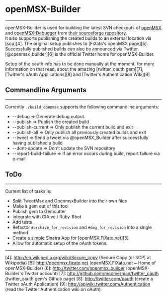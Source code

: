 # openMSX-Builder
******************************************************************************
openMSX-Builder is used for building the latest SVN checkouts of [openMSX][1] and [openMSX-Debugger][2] from [their sourceforge repository][3].  
It also supports publishing the created builds to an external location via [scp][4]. The original setup publishes to [FiXato's openMSX page][5].  
Successfully published builds can also be announced via Twitter. [@openmsx_builder][6] is the official Twitter home for openMSX-Builder.  

Setup of the oauth info has to be done manually at the moment, for more information on that read, about the amazing [twitter_oauth gem][7], [Twitter's oAuth Applications][8] and [Twitter's Authentication Wiki][9]

## Commandline Arguments
******************************************************************************
Currently `./build_openmsx` supports the following commandline arguments:

* --debug                 => Generate debug output.
* --publish               => Publish the created build
* --publish-current       => Only publish the current build and exit
* --publish-all           => Only publish all previously created builds and exit
* --tweet                 => Send a tweet via @openMSX_Builder after successfully having published a build
* --dont-update           => Don't update the SVN repository
* --report-build-failure  => If an error occurs during build, report failure via e-mail

## ToDo
******************************************************************************
Current list of tasks is:

+ Split TweetMsx and OpenmsxBuilder into their own files
+ Make a gem out of this tool
+ Publish gem to Gemcutter
+ Integrate with CIA.vc / Ruby-Rbot
+ Add tests
+ Refactor `#archive_for_revision` and `#dmg_for_revision` into a single method
+ Create a simple Sinatra App for [openMSX.FiXato.net][5]
+ Allow for automatic setup of the oAuth tokens.

******************************************************************************
[1]: https://openmsx.svn.sourceforge.net/svnroot/openmsx/openmsx/trunk (openMSX SVN Trunk)
[2]: https://openmsx.svn.sourceforge.net/svnroot/openmsx/openmsx-debugger/trunk (openMSX-Debugger SVN Trunk)
[3]: http://openmsx.sf.net (openMSX at SourceForge.net)
[4]: http://en.wikipedia.org/wiki/Secure_copy (Secure Copy (or SCP) at Wikipedia)
[5]: http://openmsx.fixato.net (openMSX.FiXato.net ~ Home of openMSX-Builder)
[6]: http://twitter.com/openmsx_builder (openMSX-Builder's Twitter account)
[7]: http://github.com/moomerman/twitter_oauth (twitter_oauth gem's Github page)
[8]: http://twitter.com/oauth (create a Twitter oAuth Application)
[9]: http://apiwiki.twitter.com/Authentication (read the Twitter Authentication wiki on oAuth)